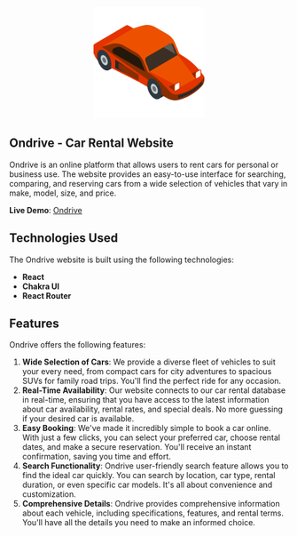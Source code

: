 
<p align="center">
  <img width="200" height="200" src="./src/images/ondrive.png">
</p>

## Ondrive - Car Rental Website
Ondrive is an online platform that allows users to rent cars for personal or business use. The website provides an easy-to-use interface for searching, comparing, and reserving cars from a wide selection of vehicles that vary in make, model, size, and price.

**Live Demo**:  [Ondrive](#)

## Technologies Used
The Ondrive website is built using the following technologies:
- **React**
- **Chakra UI**
- **React Router**

## Features
Ondrive offers the following features:

1. **Wide Selection of Cars**: We provide a diverse fleet of vehicles to suit your every need, from compact cars for city adventures to spacious SUVs for family road trips. You'll find the perfect ride for any occasion.
2. **Real-Time Availability**: Our website connects to our car rental database in real-time, ensuring that you have access to the latest information about car availability, rental rates, and special deals. No more guessing if your desired car is available.
3. **Easy Booking**: We've made it incredibly simple to book a car online. With just a few clicks, you can select your preferred car, choose rental dates, and make a secure reservation. You'll receive an instant confirmation, saving you time and effort.
4. **Search Functionality**: Ondrive user-friendly search feature allows you to find the ideal car quickly. You can search by location, car type, rental duration, or even specific car models. It's all about convenience and customization.
5. **Comprehensive Details**: Ondrive provides comprehensive information about each vehicle, including specifications, features, and rental terms. You'll have all the details you need to make an informed choice.

   
<!-- ## How to Use
To run Ondrive locally or integrate it into your project, follow these steps:

1. Clone this repository:
   ```bash
   git clone https://github.com/pvictordev/ondrive.git -->



